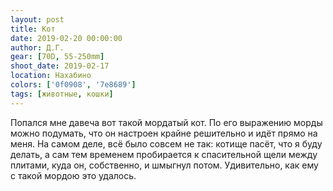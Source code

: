 ```yaml
---
layout: post
title: Кот
date: 2019-02-20 00:00:00
author: Д.Г.
gear: [70D, 55-250mm]
shoot_date: 2019-02-17
location: Нахабино
colors: ['0f0908', '7e8689']
tags: [животные, кошки]
---
```

Попался мне давеча вот такой мордатый кот. По его выражению морды можно подумать, что он настроен крайне решительно и идёт 
прямо на меня. На самом деле, всё было совсем не так: котище пасёт, что я буду делать, а сам тем временем пробирается к 
спасительной щели между плитами, куда он, собственно, и шмыгнул потом. Удивительно, как ему с такой мордою это удалось.

